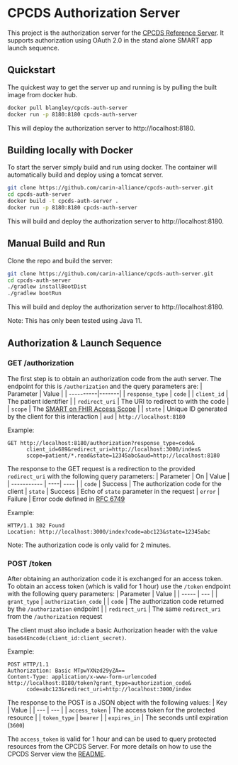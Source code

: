 # CPCDS Authorization Server

This project is the authorization server for the [CPCDS Reference Server](https://github.com/carin-alliance/cpcds-server-ri). It supports authorization using OAuth 2.0 in the stand alone SMART app launch sequence.

## Quickstart

The quickest way to get the server up and running is by pulling the built image from docker hub.

```bash
docker pull blangley/cpcds-auth-server
docker run -p 8180:8180 cpcds-auth-server
```

This will deploy the authorization server to http://localhost:8180.

## Building locally with Docker

To start the server simply build and run using docker. The container will automatically build and deploy using a tomcat server.

```bash
git clone https://github.com/carin-alliance/cpcds-auth-server.git
cd cpcds-auth-server
docker build -t cpcds-auth-server .
docker run -p 8180:8180 cpcds-auth-server
```

This will build and deploy the authorization server to http://localhost:8180.

## Manual Build and Run

Clone the repo and build the server:

```bash
git clone https://github.com/carin-alliance/cpcds-auth-server.git
cd cpcds-auth-server
./gradlew installBootDist
./gradlew bootRun
```

This will build and deploy the authorization server to http://localhost:8180.

Note: This has only been tested using Java 11.

## Authorization & Launch Sequence

### GET /authorization

The first step is to obtain an authorization code from the auth server. The endpoint for this is `/authorization` and the query parameters are:
| Parameter | Value |
| ----------|-------|
| `response_type` | `code` |
| `client_id` | The patient identifier |
| `redirect_uri` | The URI to redirect to with the code |
| `scope` | The [SMART on FHIR Access Scope](http://www.hl7.org/fhir/smart-app-launch/scopes-and-launch-context/index.html) |
| `state` | Unique ID generated by the client for this interaction
| `aud` | `http://localhost:8180`

Example:

```
GET http://localhost:8180/authorization?response_type=code&
      client_id=689&redirect_uri=http://localhost:3000/index&
      scope=patient/*.read&state=12345abc&aud=http://localhost:8180
```

The response to the GET request is a redirection to the provided `redirect_uri` with the following query parameters:
| Parameter | On | Value |
| ----------- | ----| ---- |
| `code` | Success | The authorization code for the client
| `state` | Success | Echo of `state` parameter in the request
| `error` | Failure | Error code defined in [RFC 6749](https://tools.ietf.org/html/rfc6749)

Example:

```
HTTP/1.1 302 Found
Location: http://localhost:3000/index?code=abc123&state=12345abc
```

Note: The authorization code is only valid for 2 minutes.

### POST /token

After obtaining an authorization code it is exchanged for an access token. To obtain an access token (which is valid for 1 hour) use the `/token` endpoint with the following query parameters:
| Parameter | Value |
| ----- | --- |
| `grant_type` | `authorization_code` |
| `code` | The authorization code returned by the `/authorization` endpoint |
| `redirect_uri` | The same `redirect_uri` from the `/authorization` request

The client must also include a basic Authorization header with the value `base64Encode(client_id:client_secret)`.

Example:

```
POST HTTP/1.1
Authorization: Basic MTpwYXNzd29yZA==
Content-Type: application/x-www-form-urlencoded
http://localhost:8180/token?grant_type=authorization_code&
      code=abc123&redirect_uri=http://localhost:3000/index
```

The response to the POST is a JSON object with the following values:
| Key | Value |
| --- | --- |
| `access_token` | The access token for the protected resource |
| `token_type` | `bearer` |
| `expires_in` | The seconds until expiration (`3600`)

The `access_token` is valid for 1 hour and can be used to query protected resources from the CPCDS Server. For more details on how to use the CPCDS Server view the [README](https://github.com/carin-alliance/cpcds-server-ri).
